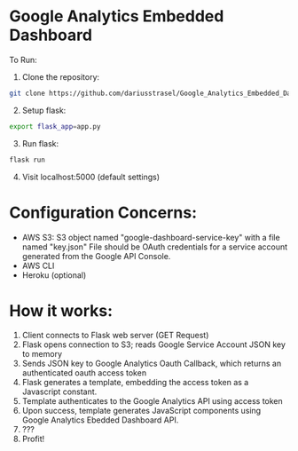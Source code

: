# Google Analytics Embedded Dashboard

To Run:
1. Clone the repository:
```bash
git clone https://github.com/dariusstrasel/Google_Analytics_Embedded_Dashboard.git
```
2. Setup flask:
```bash
export flask_app=app.py
```
3. Run flask:
```bash
flask run
```

4. Visit localhost:5000 (default settings)

# Configuration Concerns:
- AWS S3: S3 object named "google-dashboard-service-key" with a file named "key.json" File should be OAuth credentials for a service account generated from the Google API Console.
- AWS CLI
- Heroku (optional) 

# How it works:
1. Client connects to Flask web server (GET Request)
2. Flask opens connection to S3; reads Google Service Account JSON key to memory
3. Sends JSON key to Google Analytics Oauth Callback, which returns an authenticated oauth access token
4. Flask generates a template, embedding the access token as a Javascript constant.
5. Template authenticates to the Google Analytics API using access token 
6. Upon success, template generates JavaScript components using Google Analytics Ebedded Dashboard API.
7. ???
8. Profit!
